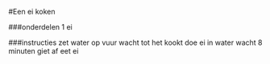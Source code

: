 #Een ei koken

###onderdelen
1 ei

###instructies
zet water op vuur
wacht tot het kookt
doe ei in water
wacht 8 minuten
giet af
eet ei
